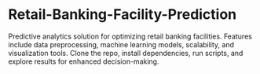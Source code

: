 # Retail-Banking-Facility-Prediction
Predictive analytics solution for optimizing retail banking facilities. Features include data preprocessing, machine learning models, scalability, and visualization tools. Clone the repo, install dependencies, run scripts, and explore results for enhanced decision-making.
